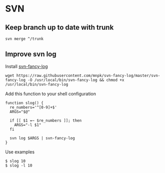 # SVN

## Keep branch up to date with trunk

```
svn merge ^/trunk
```

## Improve svn log

Install [svn-fancy-log](https://github.com/mnpk/svn-fancy-log)

```
wget https://raw.githubusercontent.com/mnpk/svn-fancy-log/master/svn-fancy-log -O /usr/local/bin/svn-fancy-log && chmod +x /usr/local/bin/svn-fancy-log
```

Add this function to your shell configuration

```
function slog() {
  re_numbers='^[0-9]+$'
  ARGS="$@"

  if [[ $1 =~ $re_numbers ]]; then
    ARGS="-l $1"
  fi

  svn log $ARGS | svn-fancy-log
}
```

Use examples

```
$ slog 10
$ slog -l 10
```

